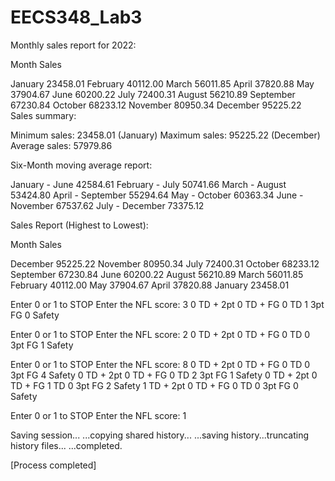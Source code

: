 # EECS348_Lab3

Monthly sales report for 2022:

Month            Sales

January         23458.01
February        40112.00
March           56011.85
April           37820.88
May             37904.67
June            60200.22
July            72400.31
August          56210.89
September       67230.84
October         68233.12
November        80950.34
December        95225.22 Sales summary:

Minimum sales:  23458.01 (January)
Maximum sales:  95225.22 (December)
Average sales:  57979.86

Six-Month moving average report:

January         - June      42584.61
February        - July      50741.66
March           - August    53424.80
April           - September 55294.64
May             - October   60363.34
June            - November  67537.62
July            - December  73375.12

Sales Report (Highest to Lowest):

Month            Sales

December        95225.22
November        80950.34
July            72400.31
October         68233.12
September       67230.84
June            60200.22
August          56210.89
March           56011.85
February        40112.00
May             37904.67
April           37820.88
January         23458.01

Enter 0 or 1 to STOP
Enter the NFL score: 3
0 TD + 2pt 0 TD + FG 0 TD 1 3pt FG 0 Safety


Enter 0 or 1 to STOP
Enter the NFL score: 2
0 TD + 2pt 0 TD + FG 0 TD 0 3pt FG 1 Safety


Enter 0 or 1 to STOP
Enter the NFL score: 8
0 TD + 2pt 0 TD + FG 0 TD 0 3pt FG 4 Safety
0 TD + 2pt 0 TD + FG 0 TD 2 3pt FG 1 Safety
0 TD + 2pt 0 TD + FG 1 TD 0 3pt FG 2 Safety
1 TD + 2pt 0 TD + FG 0 TD 0 3pt FG 0 Safety


Enter 0 or 1 to STOP
Enter the NFL score: 1

Saving session...
...copying shared history...
...saving history...truncating history files...
...completed.

[Process completed]
